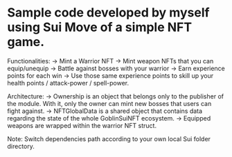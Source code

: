 # Sample code developed by myself using Sui Move of a simple NFT game.

Functionalities:
-> Mint a Warrior NFT
-> Mint weapon NFTs that you can equip/unequip
-> Battle against bosses with your warrior
-> Earn experience points for each win
-> Use those same experience points to skill up your health points / attack-power / spell-power.

Architecture:
-> Ownership is an object that belongs only to the publisher of the module. With it, only the owner can mint new bosses that users can fight against.
-> NFTGlobalData is a shared object that contains data regarding the state of the whole GoblinSuiNFT ecosystem.
-> Equipped weapons are wrapped within the warrior NFT struct.

Note: Switch dependencies path according to your own local Sui folder directory.
